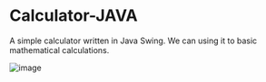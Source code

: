 # Calculator-JAVA

A simple calculator written in Java Swing. We can using it to basic mathematical calculations.


![image](https://user-images.githubusercontent.com/78620383/122675094-30fd9b80-d1d8-11eb-8313-bdefe157dd03.png)
